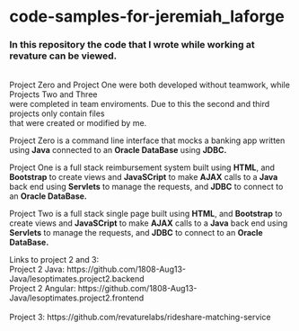 <h1> code-samples-for-jeremiah_laforge </h1>
<p>
<h3>In this repository the code that I wrote while working at revature can be viewed.</h3> <br>
Project Zero and Project One were both developed without teamwork, while Projects Two and Three <br>
were completed in team enviroments. Due to this the second and third projects only contain files<br>
that were created or modified by me.<br>
</p>
<p>
Project Zero is a command line interface that mocks a banking app written using <strong>Java</strong> connected to an <strong>Oracle DataBase</strong> using <strong>JDBC.</strong><br>

Project One is a full stack reimbursement system built using <strong>HTML</strong>, and <strong> Bootstrap</strong> to create views and <strong>JavaSCript</strong> to make <strong>AJAX</strong> calls to a <strong>Java</strong> back end using <strong>Servlets</strong> to manage the requests, and <strong>JDBC</strong> to connect to an <strong>Oracle DataBase.</strong><br>

Project Two is a full stack single page   built using <strong>HTML</strong>, and <strong> Bootstrap</strong> to create views and <strong>JavaSCript</strong> to make <strong>AJAX</strong> calls to a <strong>Java</strong> back end using <strong>Servlets</strong> to manage the requests, and <strong>JDBC</strong> to connect to an <strong>Oracle DataBase.</strong><br>
</p>
<p>
Links to project 2 and 3:
<br>
Project 2 Java: https://github.com/1808-Aug13-Java/lesoptimates.project2.backend
<br>
Project 2 Angular: https://github.com/1808-Aug13-Java/lesoptimates.project2.frontend
<br><br>
Project 3: https://github.com/revaturelabs/rideshare-matching-service
</p>